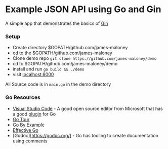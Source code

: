 # Example JSON API using Go and Gin

A simple app that demonstrates the basics of [Gin](https://github.con/gin-gonic/gin)

### Setup

- Create directory $GOPATH/github.com/james-maloney
- cd to the $GOPATH/github.com/james-maloney
- Clone demo repo `git clone https://github.com/james-maloney/demo`
- cd to $GOPATH/github.com/james-maloney/demo
- install and run `go build && ./demo`
- visit [localhost:8000](localhost:8000)

All Source code is in `main.go` in the demo directory

### Go Resources

- [Visual Studio Code](http://code.visualstudio.com) - A good open source editor from Microsoft that has a good [plugin](https://marketplace.visualstudio.com/items?itemName=lukehoban.Go) for Go
- [Go Tour](https://tour.golang.org/welcome/1)
- [Go By Example](https://gobyexample.com/)
- [Effective Go](https://golang.org/doc/effective_go.html)
- [Godoc][https://godoc.org/] - Go has tooling to create documentation using comments
